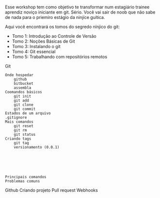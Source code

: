 Esse workshop tem como objetivo te transformar num estagiário trainee aprendiz noviço iniciante em git. Sério. Você vai sair de noob que não sabe de nada para o priemiro estágio da ninjíce guítica.

Aqui você encontrará os tomos do segredo nínjico do git:

-	Tomo 1: Introdução ao Controle de Versão
-	Tomo 2: Noções Básicas de Git
-	Tomo 3: Instalando o git
-	Tomo 4: Git essencial
-	Tomo 5: Trabalhando com repositórios remotos

Git

```
Onde hospedar
    github
    bitbucket
    assembla
Coomandos básicos
    git init
    git add
    git clone
    git commit
Estados de um arquivo
.gitignore
Mais comandos
    git reset
    git rm
    git status
Criando tags
    git tag
    versionamento (0.0.1)






Principais comandos
Problemas comuns
```

Github Criando projeto Pull request Webhooks
